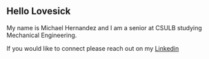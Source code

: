## Hello Lovesick
My name is Michael Hernandez and I am a senior at CSULB studying Mechanical Engineering.

<p>If you would like to connect please reach out on my <a href ="https://www.linkedin.com/in/michael-hernandez-961bb4256/">Linkedin</a></p> 
